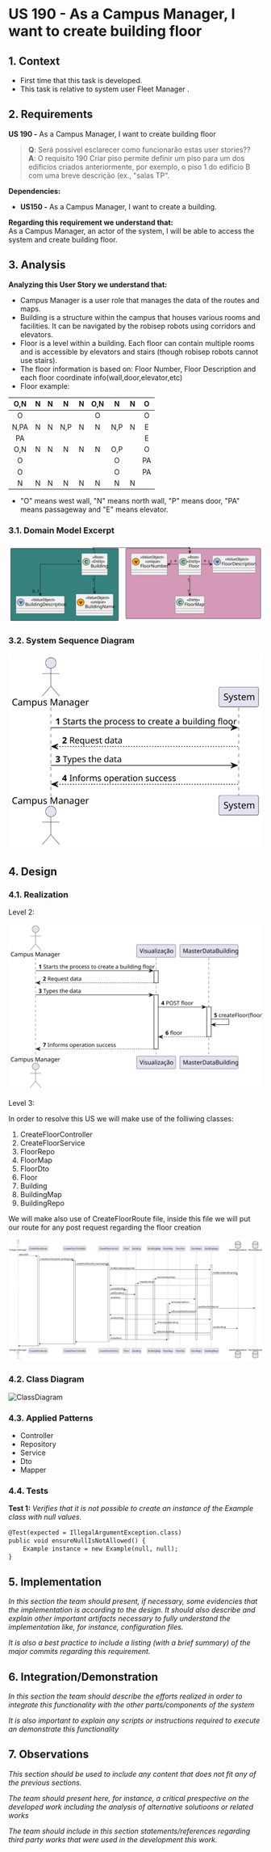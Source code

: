 # US 190 - As a Campus Manager, I want to create building floor

## 1. Context

* First time that this task is developed.
* This task is relative to system user Fleet Manager .

## 2. Requirements

**US 190 -** As a Campus Manager, I want to create building floor

> **Q**: Será possível esclarecer como funcionarão estas user stories?? <br>
> **A**: O requisito 190 Criar piso permite definir um piso para um dos edificios criados anteriormente, por exemplo, o piso 1 do edificio B com uma breve descrição (ex., "salas TP". <br>


**Dependencies:**
- **US150 -** As a Campus Manager, I want to create a building.

**Regarding this requirement we understand that:** <br>
As a Campus Manager, an actor of the system, I will be able to access the system and create building floor.

## 3. Analysis

**Analyzing this User Story we understand that:**
* Campus Manager is a user role that manages the data of the routes and maps.
* Building is a structure within the campus that houses various rooms and facilities. It can be navigated by the robisep robots using corridors and elevators.
* Floor is a level within a building. Each floor can contain multiple rooms and is accessible by elevators and stairs (though robisep robots cannot use stairs).
* The floor information is based on: Floor Number, Floor Description and each floor coordinate info(wall,door,elevator,etc)
* Floor example:

|  O,N   |  N  |  N  |  N  |  N  | O,N |  N  |  N  |  O  |
|:------:|:---:|:---:|:---:|:---:|:---:|:---:|:---:|:---:|
|   O    |     |     |     |     |  O  |     |     |  O  |
|  N,PA  |  N  |  N  | N,P |  N  |  N  | N,P |  N  |  E  |
|   PA   |     |     |     |     |     |     |     |  E  |
|  O,N   |  N  |  N  |  N  |  N  |  N  | O,P |     |  O  |
|   O    |     |     |     |     |     |  O  |     | PA  |
|   O    |     |     |     |     |     |  O  |     | PA  |
|   N    |  N  |  N  |  N  |  N  |  N  |  N  |  N  |     |

* "O" means west wall, "N" means north wall, "P" means door, "PA" means passageway and "E" means elevator.

### 3.1. Domain Model Excerpt

![DomainModelExcerpt](Diagrams/DomainModelExcerpt.svg)

### 3.2. System Sequence Diagram

![SystemSequenceDiagram](Diagrams/SystemSequenceDiagram.svg)

## 4. Design

### 4.1. Realization

Level 2:

![SequenceDiagram](Diagrams/SequenceDiagramLevel2.svg)

Level 3:


In order to resolve this US we will make use of the folliwing classes:

1. CreateFloorController
2. CreateFloorService
3. FloorRepo
4. FloorMap
5. FloorDto
6. Floor
7. Building
8. BuildingMap
9. BuildingRepo

We will make also use of CreateFloorRoute file, inside this file we will put our route for any post request regarding the floor creation

![SequenceDiagram](Diagrams/SequenceDiagramLevel3.svg)

### 4.2. Class Diagram

![ClassDiagram](Diagrams/ClassDiagram.svg)

### 4.3. Applied Patterns

* Controller
* Repository
* Service
* Dto
* Mapper

### 4.4. Tests

**Test 1:** *Verifies that it is not possible to create an instance of the Example class with null values.*

```
@Test(expected = IllegalArgumentException.class)
public void ensureNullIsNotAllowed() {
	Example instance = new Example(null, null);
}
````

## 5. Implementation

*In this section the team should present, if necessary, some evidencies that the implementation is according to the design. It should also describe and explain other important artifacts necessary to fully understand the implementation like, for instance, configuration files.*

*It is also a best practice to include a listing (with a brief summary) of the major commits regarding this requirement.*

## 6. Integration/Demonstration

*In this section the team should describe the efforts realized in order to integrate this functionality with the other parts/components of the system*

*It is also important to explain any scripts or instructions required to execute an demonstrate this functionality*

## 7. Observations

*This section should be used to include any content that does not fit any of the previous sections.*

*The team should present here, for instance, a critical prespective on the developed work including the analysis of alternative solutioons or related works*

*The team should include in this section statements/references regarding third party works that were used in the development this work.*
